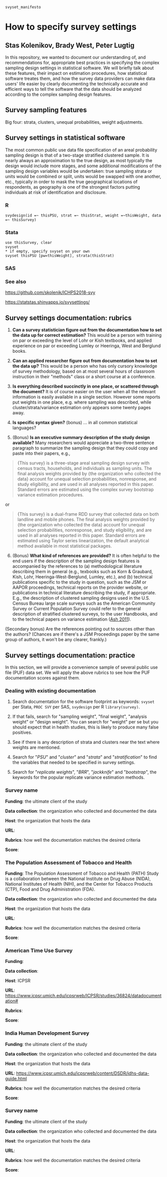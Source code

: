 `svyset_manifesto`

# How to specify survey settings

## Stas Kolenikov, Brady West, Peter Lugtig

In this repository, we wanted to document our understanding of, and recommendations for, appropriate best practices
in specifying the complex sampling design settings in statistical software. We will briefly talk about these features,
their impact on estimation procedures, how statistical software treates them, and how the survey data providers
can make data users' life easier by clearly documenting the technically accurate and efficient ways to tell the software
that the data should be analyzed according to the complex sampling design features.

## Survey sampling features

Big four: strata, clusters, unequal probabilities, weight adjustments.

## Survey settings in statistical software

The most common public use data file specification of an areal probability sampling design is that
of a two-stage stratified clustered sample. It is nearly always an approximation to the true design,
as most typically the design would include more stages, and some additional modifications of the 
sampling design variables would be undertaken: true sampling strata or units would be combined
or split, units would be swapped with one another, etc., typically in order to mask the true geographical
locations of respondents, as geography is one of the strongest factors putting individuals
at risk of identification and disclosure.

### R

```
svydesign(id =~ thisPSU, strat =~ thisStrat, weight =~thisWeight, data =~ thisSurvey)
```

### Stata

```
use thisSurvey, clear
svyset 
* if empty, specify svyset on your own
svyset thisPSU [pw=thisWeight], strata(thisStrat)
```

### SAS

### See also

https://github.com/skolenik/ICHPS2018-svy

https://statstas.shinyapps.io/svysettings/

## Survey settings documentation: rubrics

1. **Can a survey statistician figure out from the documentation how to set the data up for correct estimation?**
This would be a person with training on par or exceeding the level of Lohr or Kish textbooks, and applied experience
on par or exceeding Lumley or Heeringa, West and Berglund books.

2. **Can an applied researcher figure out from documentation how to set the data up?**
This would be a person who has only cursory knowledge of survey methodology, based on at most several hours 
of classroom instruction in their "methods" class or a short course at a conference.

3. **Is everything described succinctly in one place, or scattered through the document?** 
It is of course easier on the user when all the relevant information is easily available in a single section.
However some reports put weights in one place, e.g. where sampling was described, 
while cluster/strata/variance estimation only appears some twenty pages away.

4. **Is specific syntax given?** (bonus) ... in all common statistical languages? 

5. (Bonus) **Is an executive summary description of the study design available?**
Many researchers would appreciate a two-three sentence paragraph to summarize the sampling design that
they could copy and paste into their papers, e.g.,

> {This survey} is a three-stage areal sampling design survey with census tracts, households, and individuals
as sampling units. The final analysis weights provided by {the organization who collected the data} account 
for unequal selection probabilities, nonresponse, and study eligibility, and are used in all analyses
reported in this paper. Standard errors are estimated using the complex survey bootstrap variance estimation procedures.

or

> {This survey} is a dual-frame RDD survey that collected data on both landline and mobile phones.
The final analysis weights provided by {the organization who collected the data} account 
for unequal selection probabilities, nonresponse, and study eligibility, and are used in all analyses
reported in this paper. Standard errors are estimated using Taylor series linearization,
the default analytical method available in most statistical packages.

6. (Bonus) **What kind of references are provided?**
It is often helpful to the end users if the description of the sampling design features is
accompanied by the references to (a) methodological literature describing them in general
(e.g., texbooks such as Korn & Graubard, Kish, Lohr, Heeringa-West-Berglund, Lumley, etc.),
and (b) technical publications specific to the study in question, such as 
the JSM or AAPOR proceedings, technical reports on the provider website, or publications
in technical literature describing the study, if appropriate. E.g., the description
of clustered sampling designs used in the U.S. Census Bureau large scale surveys
such as the American Community Survey or Current Population Survey could refer 
to the general description of stratified clustered surveys,
to the user Handbooks, 
and to the technical papers on variance estimation ([Ash 2011](http://www.citeulike.org/user/ctacmo/article/13018645)).


(Secondary bonus) Are the references pointing out to sources other than the authors? (Chances are if there's a JSM Proceedings paper by the same group of authors, it won't be any clearer, frankly.)

## Survey settings documentation: practice

In this section, we will provide a convenience sample of several public use file (PUF) data set. We will apply the above rubrics
to see how the PUF documentation scores against them.







### Dealing with existing documentation



1. Search documentation for the software footprint as keywords: `svyset` per Stata, `PROC SVY` per SAS, `svydesign` per R
`library(survey)`.

2. If that fails, search for "sampling weight", "final weight", "analysis weight" or "design weight". 
You can search for "weight" per se but you should expect that in health studies, this is likely to produce 
many false positives.

3. See if there is any description of strata and clusters near the text where weights are mentioned.

4. Search for "*PSU*" and "*cluster*" and "*strata*" and "*stratification*" to find
the variables that needed to be specified in survey settings.

5. Search for "*replicate weights*", "*BRR*", "*jackknife*" and "*bootstrap*", the keywords for the popular
replicate variance estimation methods.


### Survey name

**Funding**: the ultimate client of the study

**Data collection**: the organization who collected and documented the data

**Host**: the organization that hosts the data

**URL**: 

**Rubrics**: how well the documentation matches the desired criteria

**Score**:












### The Population Assessment of Tobacco and Health

**Funding**: The Population Assessment of Tobacco and Health (PATH) Study is a collaboration 
between the National Institute on Drug Abuse (NIDA), National Institutes of Health (NIH), 
and the Center for Tobacco Products (CTP), Food and Drug Administration (FDA). 

**Data collection**: the organization who collected and documented the data

**Host**: the organization that hosts the data

**URL**: 

**Rubrics**: how well the documentation matches the desired criteria

**Score**:









### American Time Use Survey

**Funding**:

**Data collection**:

**Host**: ICPSR

**URL**: https://www.icpsr.umich.edu/icpsrweb/ICPSR/studies/36824/datadocumentation#

**Rubrics**:

**Score**:





### India Human Development Survey

**Funding**: the ultimate client of the study

**Data collection**: the organization who collected and documented the data

**Host**: the organization that hosts the data

**URL**: https://www.icpsr.umich.edu/icpsrweb/content/DSDR/idhs-data-guide.html

**Rubrics**: how well the documentation matches the desired criteria

**Score**:



### Survey name

**Funding**: the ultimate client of the study

**Data collection**: the organization who collected and documented the data

**Host**: the organization that hosts the data

**URL**: 

**Rubrics**: how well the documentation matches the desired criteria

**Score**:
